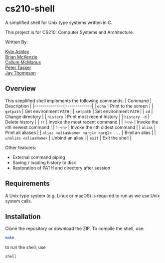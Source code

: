 # cs210-shell

A simplified shell for Unix type systems written in C.  

This project is for CS210: Computer Systems and Architecture.  

Written By:  

[Kyle Ashley](https://github.com/Ziggyzag07)<br>
[Brian McKenzie](https://github.com/BrianSMckenzie)<br>
[Callum McManus](https://github.com/Callumxm)<br>
[Peter Tasker](https://github.com/petertasker)<br>
[Jay Thompson](https://github.com/nosferatuus)<br>

## Overview

This simplified shell implements the following commands:
| Command        | Description |
|---------------|-------------|
| `echo`        | Print to the screen |
| `getpath`     | Get environment `PATH` |
| `setpath`     | Set environment `PATH` |
| `cd`          | Change directory |
| `history`     | Print most recent history |
| `history -d`  | Delete history |
| `!!`          | Invoke the most recent command |
| `!<n>`        | Invoke the `n`th newest command |
| `!-<n>`       | Invoke the `n`th oldest command |
| `alias`       | Print all aliases |
| `alias <aliasName> <arg1> <arg2> ...` | Bind an alias |
| `unalias <aliasName>` | Unbind an alias |
| `exit`        | Exit the shell |

Other features:
* External command piping
* Saving / loading history to disk
* Restoration of PATH and directory after session
  
## Requirements

A Unix type system (e.g. Linux or macOS) is required to run as we use Unix system calls.

## Installation

Clone the repository or download the ZIP. To compile the shell, use:
```bash
make
```

to run the shell, use
```bash
shell
```
